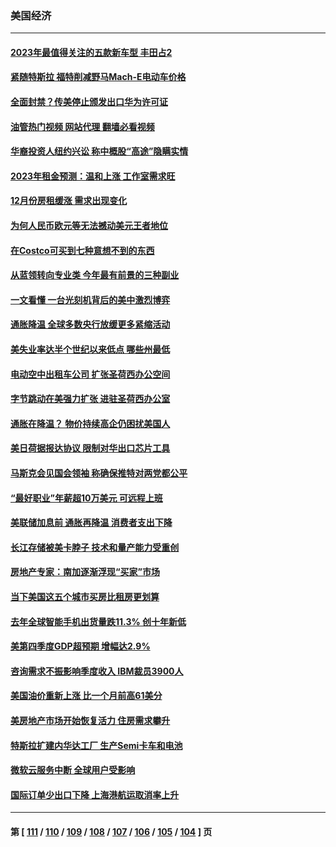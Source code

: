 ### 美国经济
---
#### [2023年最值得关注的五款新车型 丰田占2](../../pages/ncid1078158/n13912685.md?01312045) 
#### [紧随特斯拉 福特削减野马Mach-E电动车价格](../../pages/ncid1078158/n13919014.md?01312045) 
#### [全面封禁？传美停止颁发出口华为许可证](../../pages/ncid1078158/n13918976.md?01312045) 
#### [油管热门视频 网站代理 翻墙必看视频](http://138.2.39.72:81/youtube.html?epic-marker?01312045)
#### [华裔投资人纽约兴讼 称中概股“高途”隐瞒实情](../../pages/ncid1078158/n13918279.md?01312045) 
#### [2023年租金预测：温和上涨 工作室需求旺](../../pages/ncid1078158/n13918321.md?01312045) 
#### [12月份房租缓涨 需求出现变化](../../pages/ncid1078158/n13918128.md?01312045) 
#### [为何人民币欧元等无法撼动美元王者地位](../../pages/ncid1078158/n13917579.md?01312045) 
#### [在Costco可买到七种意想不到的东西](../../pages/ncid1078158/n13914456.md?01312045) 
#### [从蓝领转向专业类 今年最有前景的三种副业](../../pages/ncid1078158/n13911504.md?01312045) 
#### [一文看懂 一台光刻机背后的美中激烈博弈](../../pages/ncid1078158/n13916976.md?01312045) 
#### [通胀降温 全球多数央行放缓更多紧缩活动](../../pages/ncid1078158/n13917363.md?01312045) 
#### [美失业率达半个世纪以来低点 哪些州最低](../../pages/ncid1078158/n13917343.md?01312045) 
#### [电动空中出租车公司 扩张圣荷西办公空间](../../pages/ncid1078158/n13917058.md?01312045) 
#### [字节跳动在美强力扩张  进驻圣荷西办公室](../../pages/ncid1078158/n13917047.md?01312045) 
#### [通胀在降温？ 物价持续高企仍困扰美国人](../../pages/ncid1078158/n13916949.md?01312045) 
#### [美日荷据报达协议 限制对华出口芯片工具](../../pages/ncid1078158/n13916908.md?01312045) 
#### [马斯克会见国会领袖 称确保推特对两党都公平](../../pages/ncid1078158/n13916895.md?01312045) 
#### [“最好职业”年薪超10万美元 可远程上班](../../pages/ncid1078158/n13916850.md?01312045) 
#### [美联储加息前 通胀再降温 消费者支出下降](../../pages/ncid1078158/n13916815.md?01312045) 
#### [长江存储被美卡脖子 技术和量产能力受重创](../../pages/ncid1078158/n13916234.md?01312045) 
#### [房地产专家：南加逐渐浮现“买家”市场](../../pages/ncid1078158/n13916470.md?01312045) 
#### [当下美国这五个城市买房比租房更划算](../../pages/ncid1078158/n13916330.md?01312045) 
#### [去年全球智能手机出货量跌11.3% 创十年新低](../../pages/ncid1078158/n13916325.md?01312045) 
#### [美第四季度GDP超预期 增幅达2.9%](../../pages/ncid1078158/n13916144.md?01312045) 
#### [咨询需求不振影响季度收入 IBM裁员3900人](../../pages/ncid1078158/n13915581.md?01312045) 
#### [美国油价重新上涨 比一个月前高61美分](../../pages/ncid1078158/n13915560.md?01312045) 
#### [美房地产市场开始恢复活力 住房需求攀升](../../pages/ncid1078158/n13915574.md?01312045) 
#### [特斯拉扩建内华达工厂 生产Semi卡车和电池](../../pages/ncid1078158/n13915416.md?01312045) 
#### [微软云服务中断 全球用户受影响](../../pages/ncid1078158/n13915419.md?01312045) 
#### [国际订单少出口下降 上海港航运取消率上升](../../pages/ncid1078158/n13915042.md?01312045) 

---
#### 第 [ [111](./111.md?01312045) / [110](./110.md?01312045) / [109](./109.md?01312045) / [108](./108.md?01312045) / [107](./107.md?01312045) / [106](./106.md?01312045) / [105](./105.md?01312045) / [104](./104.md?01312045) ] 页
